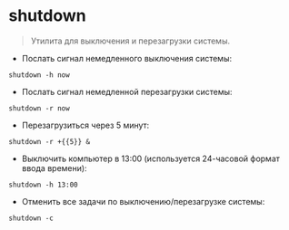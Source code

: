 # shutdown

> Утилита для выключения и перезагрузки системы.

- Послать сигнал немедленного выключения системы:

`shutdown -h now`

- Послать сигнал немедленной перезагрузки системы:

`shutdown -r now`

- Перезагрузиться через 5 минут:

`shutdown -r +{{5}} &`

- Выключить компьютер в 13:00 (используется 24-часовой формат ввода времени):

`shutdown -h 13:00`

- Отменить все задачи по выключению/перезагрузке системы:

`shutdown -c`
